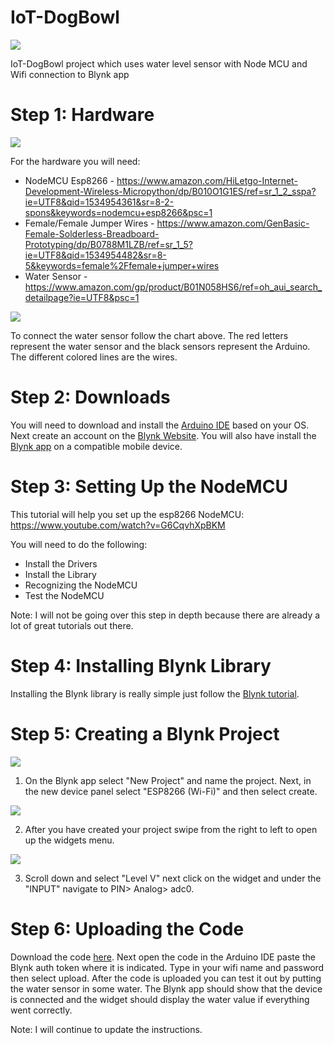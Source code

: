 # IoT-DogBowl

![](Images/wb.jpg)

IoT-DogBowl project which uses water level sensor with Node MCU and Wifi connection to Blynk app


# Step 1: Hardware

![](Images/1.jpg)

For the hardware you will need:

  *  NodeMCU Esp8266 - https://www.amazon.com/HiLetgo-Internet-Development-Wireless-Micropython/dp/B010O1G1ES/ref=sr_1_2_sspa?ie=UTF8&qid=1534954361&sr=8-2-spons&keywords=nodemcu+esp8266&psc=1
  *  Female/Female Jumper Wires - https://www.amazon.com/GenBasic-Female-Solderless-Breadboard-Prototyping/dp/B0788M1LZB/ref=sr_1_5?ie=UTF8&qid=1534954482&sr=8-5&keywords=female%2Ffemale+jumper+wires
  * Water Sensor - https://www.amazon.com/gp/product/B01N058HS6/ref=oh_aui_search_detailpage?ie=UTF8&psc=1

![](Images/Wires.png)

To connect the water sensor follow the chart above. The red letters represent the water sensor and the black sensors represent the Arduino. The different colored lines are the wires.





# Step 2: Downloads
You will need to download and install the [Arduino IDE](https://www.arduino.cc/en/Main/Software) based on your OS. Next create an account on the [Blynk Website](https://www.blynk.cc/). You will also have install the [Blynk app](https://play.google.com/store/apps/details?id=cc.blynk) on a compatible mobile device.



# Step 3: Setting Up the NodeMCU
This tutorial will help you set up the esp8266 NodeMCU: https://www.youtube.com/watch?v=G6CqvhXpBKM

You will need to do the following:

  *  Install the Drivers
  *  Install the Library
  *  Recognizing the NodeMCU
  *  Test the NodeMCU


Note: I will not be going over this step in depth because there are already a lot of great tutorials out there.




# Step 4: Installing Blynk Library

Installing the Blynk library is really simple just follow the [Blynk tutorial](http://help.blynk.cc/getting-started-library-auth-token-code-examples/how-to-install-blynk-library-for-arduino).



# Step 5: Creating a Blynk Project

![](Images/5a.png)

  1. On the Blynk app select "New Project" and name the project. Next, in the new device panel select "ESP8266 (Wi-Fi)" and then select create. 
  
![](Images/5b.png)

  2. After you have created your project swipe from the right to left to open up the widgets menu. 
  
![](Images/5c.png)

  3. Scroll down and select "Level V" next click on the widget and under the "INPUT" navigate to PIN> Analog> adc0.




# Step 6: Uploading the Code
Download the code [here](https://github.com/SachinPawaskarUNO/IoT-DogBowl/blob/master/Water_Bowl1/Water_Bowl1.ino). Next open the code in the Arduino IDE paste the Blynk auth token where it is indicated. Type in your wifi name and password then select upload. After the code is uploaded you can test it out by putting the water sensor in some water. The Blynk app should show that the device is connected and the widget should display the water value if everything went correctly.


Note: I will continue to update the instructions.
